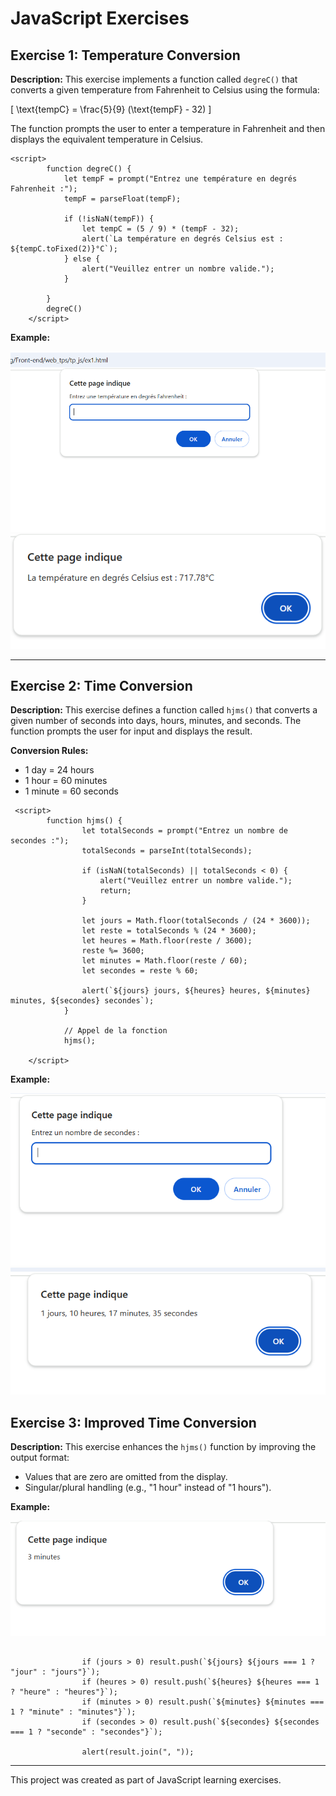 # JavaScript Exercises

## Exercise 1: Temperature Conversion

**Description:**
This exercise implements a function called `degreC()` that converts a given temperature from Fahrenheit to Celsius using the formula:

\[ \text{tempC} = \frac{5}{9} (\text{tempF} - 32) \]

The function prompts the user to enter a temperature in Fahrenheit and then displays the equivalent temperature in Celsius.
```
<script>
        function degreC() {
            let tempF = prompt("Entrez une température en degrés Fahrenheit :");
            tempF = parseFloat(tempF);

            if (!isNaN(tempF)) {
                let tempC = (5 / 9) * (tempF - 32);
                alert(`La température en degrés Celsius est : ${tempC.toFixed(2)}°C`);
            } else {
                alert("Veuillez entrer un nombre valide.");
            }

        }
        degreC()
    </script>
```

**Example:**




![image_alt](https://github.com/FatihaELHABTI/web_tps/blob/main/tp_js/ex1s1.PNG)
![image_alt](https://github.com/FatihaELHABTI/web_tps/blob/main/tp_js/ex1s2.PNG)


---

## Exercise 2: Time Conversion

**Description:**
This exercise defines a function called `hjms()` that converts a given number of seconds into days, hours, minutes, and seconds. The function prompts the user for input and displays the result.

**Conversion Rules:**
- 1 day = 24 hours
- 1 hour = 60 minutes
- 1 minute = 60 seconds
```
 <script>
        function hjms() {
                let totalSeconds = prompt("Entrez un nombre de secondes :");
                totalSeconds = parseInt(totalSeconds);

                if (isNaN(totalSeconds) || totalSeconds < 0) {
                    alert("Veuillez entrer un nombre valide.");
                    return;
                }

                let jours = Math.floor(totalSeconds / (24 * 3600));
                let reste = totalSeconds % (24 * 3600);
                let heures = Math.floor(reste / 3600);
                reste %= 3600;
                let minutes = Math.floor(reste / 60);
                let secondes = reste % 60;

                alert(`${jours} jours, ${heures} heures, ${minutes} minutes, ${secondes} secondes`);
            }

            // Appel de la fonction
            hjms();

    </script>
```


**Example:**





![image_alt](https://github.com/FatihaELHABTI/web_tps/blob/main/tp_js/ex2s1.PNG)
![image_alt](https://github.com/FatihaELHABTI/web_tps/blob/main/tp_js/ex2s2.PNG)

## Exercise 3: Improved Time Conversion

**Description:**
This exercise enhances the `hjms()` function by improving the output format:
- Values that are zero are omitted from the display.
- Singular/plural handling (e.g., "1 hour" instead of "1 hours").

**Example:**




![image_alt](https://github.com/FatihaELHABTI/web_tps/blob/main/tp_js/ex3s1.PNG)

```

                if (jours > 0) result.push(`${jours} ${jours === 1 ? "jour" : "jours"}`);
                if (heures > 0) result.push(`${heures} ${heures === 1 ? "heure" : "heures"}`);
                if (minutes > 0) result.push(`${minutes} ${minutes === 1 ? "minute" : "minutes"}`);
                if (secondes > 0) result.push(`${secondes} ${secondes === 1 ? "seconde" : "secondes"}`);

                alert(result.join(", "));
```
---


This project was created as part of JavaScript learning exercises.

